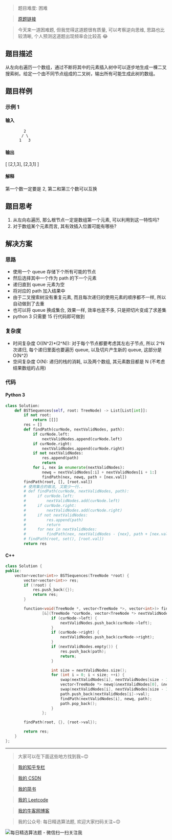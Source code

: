 > 题目难度: 困难

> [原题链接](https://leetcode-cn.com/problems/bst-sequences-lcci/)

> 今天来一道困难题, 但我觉得这道题很有质量, 可以考察逆向思维, 思路也比较清晰, 个人预测这道题出现频率会比较高 😂

## 题目描述

从左向右遍历一个数组，通过不断将其中的元素插入树中可以逐步地生成一棵二叉搜索树。给定一个由不同节点组成的二叉树，输出所有可能生成此树的数组。

## 题目样例

### 示例 1

#### 输入

```
        2
       / \
      1   3
```

#### 输出

[
[2,1,3],
[2,3,1]
]

#### 解释

第一个数一定要是 2, 第二和第三个数可以互换

## 题目思考

1. 从左向右遍历, 那么根节点一定是数组第一个元素, 可以利用到这一特性吗?
2. 对于数组某个元素而言, 其有效插入位置可能有哪些?

## 解决方案

### 思路

- 使用一个 queue 存储下个所有可能的节点
- 然后选择其中一个作为 path 的下一个元素
- 递归直到 queue 元素为空
- 将对应的 path 加入结果中
- 由于二叉搜索树没有重复元素, 而且每次递归的使用元素的顺序都不一样, 所以自动做到了去重
- 也可以将 queue 换成集合, 效果一样, 效率也差不多, 只是把切片变成了求差集
- python 3 只需要 15 行代码即可做到

### 复杂度

- 时间复杂度 O((N^2)\*(2^N)): 对于每个节点都要考虑其左右子节点, 所以 2^N 次递归, 每个递归里面也要遍历 queue, 以及切片产生新的 queue, 这部分是 O(N^2)
- 空间复杂度 O(N): 递归的栈的消耗, 以及两个数组, 其元素数目都是 N (不考虑结果数组的占用)

### 代码

#### Python 3

```python
class Solution:
    def BSTSequences(self, root: TreeNode) -> List[List[int]]:
        if not root:
            return [[]]
        res = []
        def findPath(curNode, nextValidNodes, path):
            if curNode.left:
                nextValidNodes.append(curNode.left)
            if curNode.right:
                nextValidNodes.append(curNode.right)
            if not nextValidNodes:
                res.append(path)
                return
            for i, nex in enumerate(nextValidNodes):
                newq = nextValidNodes[:i] + nextValidNodes[i + 1:]
                findPath(nex, newq, path + [nex.val])
        findPath(root, [], [root.val])
        # 使用集合的做法, 又能少一行..
        # def findPath(curNode, nextValidNodes, path):
        #     if curNode.left:
        #         nextValidNodes.add(curNode.left)
        #     if curNode.right:
        #         nextValidNodes.add(curNode.right)
        #     if not nextValidNodes:
        #         res.append(path)
        #         return
        #     for nex in nextValidNodes:
        #         findPath(nex, nextValidNodes - {nex}, path + [nex.val])
        # findPath(root, set(), [root.val])
        return res
```

#### C++

```cpp
class Solution {
public:
    vector<vector<int>> BSTSequences(TreeNode *root) {
        vector<vector<int>> res;
        if (!root) {
            res.push_back({});
            return res;
        }

        function<void(TreeNode *, vector<TreeNode *>, vector<int>)> findPath =
                [&](TreeNode *curNode, vector<TreeNode *> nextValidNodes, vector<int> path) {
                    if (curNode->left) {
                        nextValidNodes.push_back(curNode->left);
                    }
                    if (curNode->right) {
                        nextValidNodes.push_back(curNode->right);
                    }
                    if (nextValidNodes.empty()) {
                        res.push_back(path);
                        return;
                    }

                    int size = nextValidNodes.size();
                    for (int i = 0; i < size; ++i) {
                        swap(nextValidNodes[i], nextValidNodes[size - 1]);
                        vector<TreeNode *> newq(&nextValidNodes[0], &nextValidNodes[size - 1]);
                        swap(nextValidNodes[i], nextValidNodes[size - 1]);
                        path.push_back(nextValidNodes[i]->val);
                        findPath(nextValidNodes[i], newq, path);
                        path.pop_back();
                    }
                };

        findPath(root, {}, {root->val});

        return res;
    }
};
```

---

> 大家可以在下面这些地方找到我~😊

> [我的知乎专栏](https://zhuanlan.zhihu.com/c_1242508721932464128)

> [我的 CSDN](https://me.csdn.net/zjulyx1993)

> [我的简书](https://www.jianshu.com/u/3a17f1fdfd67)

> [我的 Leetcode](https://leetcode-cn.com/u/suibianfahui/)

> [我的牛客网博客](https://blog.nowcoder.net/zjulyx)

> 我的公众号: 每日精选算法题, 欢迎大家扫码关注~😊

![每日精选算法题 - 微信扫一扫关注我](https://mmbiz.qpic.cn/mmbiz_jpg/1KjZicMlYPMgZWmoL4eYcs6UcfmvsetDWME2YJyaCp9oT9z3U573FWENBNhyOByxYI0epew6O37hiaOhdh90QeJg/640?wx_fmt=jpeg&tp=webp&wxfrom=5&wx_lazy=1&wx_co=1)
